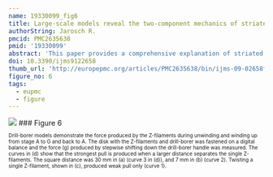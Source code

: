 ```yaml
---
name: 19330099_fig6
title: Large-scale models reveal the two-component mechanics of striated muscle.
authorString: Jarosch R.
pmcid: PMC2635638
pmid: '19330099'
abstract: 'This paper provides a comprehensive explanation of striated muscle mechanics and contraction on the basis of filament rotations. Helical proteins, particularly the coiled-coils of tropomyosin, myosin and alpha-actinin, shorten their H-bonds cooperatively and produce torque and filament rotations when the Coulombic net-charge repulsion of their highly charged side-chains is diminished by interaction with ions. The classical "two-component model" of active muscle differentiated a "contractile component" which stretches the "series elastic component" during force production. The contractile components are the helically shaped thin filaments of muscle that shorten the sarcomeres by clockwise drilling into the myosin cross-bridges with torque decrease (= force-deficit). Muscle stretch means drawing out the thin filament helices off the cross-bridges under passive counterclockwise rotation with torque increase (= stretch activation). Since each thin filament is anchored by four elastic alpha-actinin Z-filaments (provided with force-regulating sites for Ca(2+) binding), the thin filament rotations change the torsional twist of the four Z-filaments as the "series elastic components". Large scale models simulate the changes of structure and force in the Z-band by the different Z-filament twisting stages A, B, C, D, E, F and G. Stage D corresponds to the isometric state. The basic phenomena of muscle physiology, i. e. latency relaxation, Fenn-effect, the force-velocity relation, the length-tension relation, unexplained energy, shortening heat, the Huxley-Simmons phases, etc. are explained and interpreted with the help of the model experiments.'
doi: 10.3390/ijms9122658
thumb_url: 'http://europepmc.org/articles/PMC2635638/bin/ijms-09-02658f6.gif'
figure_no: 6
tags:
  - eupmc
  - figure
---
```

<img src='http://europepmc.org/articles/PMC2635638/bin/ijms-09-02658f6.jpg' style='max-height: 300px'>
### Figure 6
<p style='font-size: 10px;'>Drill-borer models demonstrate the force produced by the Z-filaments during unwinding and winding up from stage A to G and back to A. The disk with the Z-filaments and drill-borer was fastened on a digital balance and the force (g) produced by stepwise shifting down the drill-borer handle was measured. The curves in (d) show that the strongest pull is produced when a larger distance separates the single Z-filaments. The square distance was 30 mm in (a) (curve 3 in (d)), and 7 mm in (b) (curve 2). Twisting a single Z-filament, shown in (c), produced weak pull only (curve 1).</p>